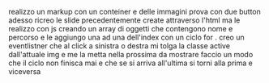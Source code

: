 realizzo un markup con un conteiner e delle immagini prova con due button
adesso ricreo le slide precedentemente create attraverso l'html ma le realizzo con js creando un array di oggetti che contengono nome e percorso e le aggiungo una ad una dell'index con un ciclo for .
creo un eventlistner che al click a sinistra o destra mi tolga la classe active dall'attuale img e me la metta nella prossima da mostrare 
faccio un modo che il ciclo non finisca mai e che se si arriva all'ultima si torni alla prima e viceversa